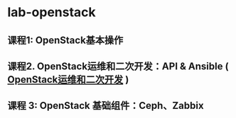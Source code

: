 # lab-openstack

## 课程1: OpenStack基本操作

## 课程2. OpenStack运维和二次开发：API & Ansible ( [OpenStack运维和二次开发](https://github.com/xcracker/lab-openstack/blob/master/2.OpenStack运维和二次开发：API%20%26%20Ansible.md) )

## 课程  3: OpenStack 基础组件：Ceph、Zabbix
